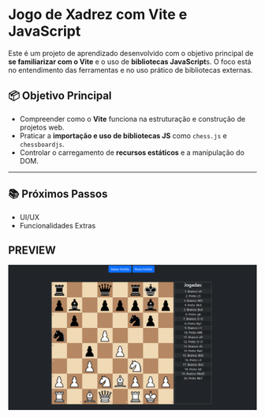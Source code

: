 # Jogo de Xadrez com Vite e JavaScript

Este é um projeto de aprendizado desenvolvido com o objetivo principal de **se familiarizar com o Vite** e o uso de **bibliotecas JavaScript**s. O foco está no entendimento das ferramentas e no uso prático de bibliotecas externas.

## 📦 Objetivo Principal

- Compreender como o **Vite** funciona na estruturação e construção de projetos web.
- Praticar a **importação e uso de bibliotecas JS** como `chess.js` e `chessboardjs`.
- Controlar o carregamento de **recursos estáticos** e a manipulação do DOM.

---

## 📚 Próximos Passos

- UI/UX
- Funcionalidades Extras

## PREVIEW
![PREVIEW](public/Captura%20de%20tela%202025-01-08%20083751.png)




